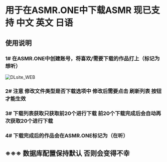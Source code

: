 # 用于在ASMR.ONE中下载ASMR 现已支持 中文 英文 日语

## 使用说明

### 1# 在ASMR.ONE中创建账号，将喜欢/需要下载的作品打上（标记为想听）

![DLsite_WEB](imge/asmr_onr.png)

### 2# 注意 修改文件类型是否下载选项中 修改后需要点击 刷新列表 按钮才能生效
### 3# 下载列表获取只获取前20个进行下载 前20个下载完成后会自动再次获取20个进行下载
### 4# 下载完成后的作品会在ASMR.ONE标记为（在听）


## ※※※ 数据库配置保持默认 否则会变得不幸